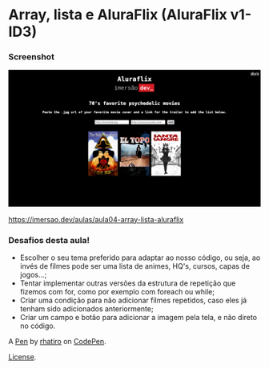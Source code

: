 # Array, lista e AluraFlix (AluraFlix v1- ID3)

### Screenshot

![Screenshot](screenshot.png)

https://imersao.dev/aulas/aula04-array-lista-aluraflix

### Desafios desta aula!

- Escolher o seu tema preferido para adaptar ao nosso código, ou seja, ao invés de filmes pode ser uma lista de animes, HQ's, cursos, capas de jogos...;
- Tentar implementar outras versões da estrutura de repetição que fizemos com for, como por exemplo com foreach ou while;
- Criar uma condição para não adicionar filmes repetidos, caso eles já tenham sido adicionados anteriormente;
- Criar um campo e botão para adicionar a imagem pela tela, e não direto no código.

A [Pen](https://codepen.io/rhatiro/pen/gOzLwYE) by [rhatiro](https://codepen.io/rhatiro) on [CodePen](https://codepen.io).

[License](https://codepen.io/license/pen/gOzLwYE).
